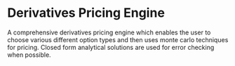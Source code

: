 # Derivatives Pricing Engine

A comprehensive derivatives pricing engine which enables the user to choose various different option types and then uses monte carlo techniques for pricing. Closed form analytical solutions are used for error checking when possible.

